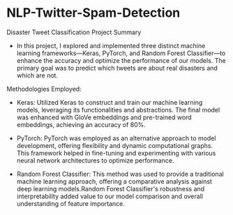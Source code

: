 # NLP-Twitter-Spam-Detection

Disaster Tweet Classification Project Summary
- In this project, I explored and implemented three distinct machine learning frameworks—Keras, PyTorch, and Random Forest Classifier—to enhance the accuracy and optimize the performance of our models. The primary goal was to predict which tweets are about real disasters and which are not.

Methodologies Employed:
- Keras: Utilized Keras to construct and train our machine learning models, leveraging its functionalities and abstractions.
The final model was enhanced with GloVe embeddings and pre-trained word embeddings, achieving an accuracy of 80%.

- PyTorch: PyTorch was employed as an alternative approach to model development, offering flexibility and dynamic computational graphs.
This framework helped in fine-tuning and experimenting with various neural network architectures to optimize performance.

- Random Forest Classifier: This method was used to provide a traditional machine learning approach, offering a comparative analysis against deep learning models.Random Forest Classifier's robustness and interpretability added value to our model comparison and overall understanding of feature importance.
